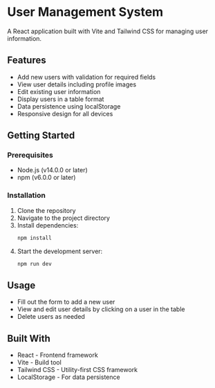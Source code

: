 # User Management System

A React application built with Vite and Tailwind CSS for managing user information.

## Features

- Add new users with validation for required fields
- View user details including profile images
- Edit existing user information
- Display users in a table format
- Data persistence using localStorage
- Responsive design for all devices

## Getting Started

### Prerequisites

- Node.js (v14.0.0 or later)
- npm (v6.0.0 or later)

### Installation

1. Clone the repository
2. Navigate to the project directory
3. Install dependencies:
   ```bash
   npm install
   ```
4. Start the development server:
   ```bash
   npm run dev
   ```

## Usage

- Fill out the form to add a new user
- View and edit user details by clicking on a user in the table
- Delete users as needed

## Built With

- React - Frontend framework
- Vite - Build tool
- Tailwind CSS - Utility-first CSS framework
- LocalStorage - For data persistence 